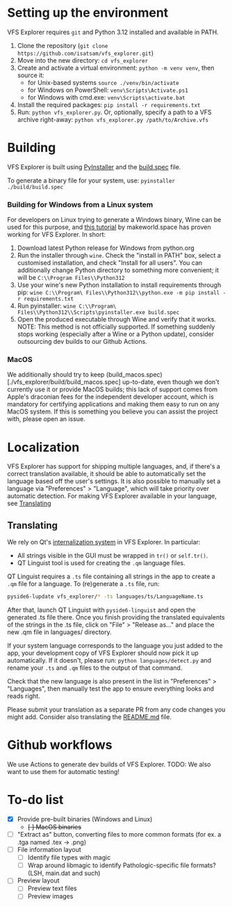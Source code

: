 # Setting up the environment
VFS Explorer requires `git` and Python 3.12 installed and available in PATH.

1. Clone the repository (`git clone https://github.com/isatsam/vfs_explorer.git`)
2. Move into the new directory: `cd vfs_explorer`
3. Create and activate a virtual environment: `python -m venv venv`, then source it:
   - for Unix-based systems `source ./venv/bin/activate`
   - for Windows on PowerShell: `venv\Scripts\Activate.ps1`
   - for Windows with cmd.exe: `venv\Scripts\activate.bat`
5. Install the required packages: `pip install -r requirements.txt`
6. Run: `python vfs_explorer.py`. Or, optionally, specify a path to a VFS archive right-away: `python vfs_explorer.py /path/to/Archive.vfs`

# Building
VFS Explorer is built using [PyInstaller](https://pyinstaller.org/en/stable/) and the [build.spec](./vfs_explorer/build/build.spec) file.

To generate a binary file for your system, use: `pyinstaller ./build/build.spec`

### Building for Windows from a Linux system
For developers on Linux trying to generate a Windows binary, Wine can be used for this purpose, and [this tutorial](https://www.makeworld.space/2021/10/linux-wine-pyinstaller.html) by makeworld.space has proven working for VFS Explorer. In short:
1. Download latest Python release for Windows from python.org
2. Run the installer through `wine`. Check the "install in PATH" box, select a customised installation, and check "Install for all users". You can additionally change Python directory to something more convenient; it will be `C:\\Program Files\\Python312`
3. Use your wine's new Python installation to install requirements through pip: `wine C:\\Program\ Files\\Python312\\python.exe -m pip install -r requirements.txt`
4. Run pyinstaller: `wine C:\\Program\ Files\\Python312\\Scripts\pyinstaller.exe build.spec`
5. Open the produced executable through Wine and verify that it works.
NOTE: This method is not officially supported. If something suddenly stops working (especially after a Wine or a Python update), consider outsourcing dev builds to our Github Actions.

### MacOS
We additionally should try to keep (build_macos.spec)[./vfs_explorer/build/build_macos.spec] up-to-date, even though we don't currently use it or provide MacOS builds; this lack of support comes from Apple's draconian fees for the independent developer account, which is mandatory for certifying applications and making them easy to run on any MacOS system. If this is something you believe you can assist the project with, please open an issue.

# Localization
VFS Explorer has support for shipping multiple languages, and, if there's a correct translation available, it should be able to automatically set the language based off
the user's settings. It is also possible to manually set a language via "Preferences" > "Language", which will take priority over automatic detection. For making VFS Explorer available in your language, see [Translating](#Translating)

## Translating
We rely on Qt's [internalization system](https://doc.qt.io/qtforpython-6/tutorials/basictutorial/translations.html) in VFS Explorer. In particular:
  - All strings visible in the GUI must be wrapped in `tr()` or `self.tr()`.
  - QT Linguist tool is used for creating the `.qm` language files.

QT Linguist requires a `.ts` file containing all strings in the app to create a `.qm` file for a language. To (re)generate a `.ts` file, run:
```sh
pyside6-lupdate vfs_explorer/* -ts languages/ts/LanguageName.ts
```
After that, launch QT Linguist with `pyside6-linguist` and open the generated .ts file there. Once you finish providing the translated equivalents of
the strings in the .ts file, click on "File" > "Release as..." and place the new .qm file in languages/ directory.

If your system language corresponds to the language you just added to the app, your development copy of VFS Explorer should now pick it up automatically. If it doesn't,
please run: `python languages/detect.py` and rename your `.ts` and `.qm` files to the output of that command.

Check that the new language is also present in the list in "Preferences" > "Languages", then manually test the app to ensure everything looks and reads right.

Please submit your translation as a separate PR from any code changes you might add. Consider also translating the [README.md](./README.md) file.

# Github workflows
We use Actions to generate dev builds of VFS Explorer.
TODO: We also want to use them for automatic testing!


# To-do list
- [X] Provide pre-built binaries (Windows and Linux)
    - ~~[ ] MacOS binaries~~
- [ ] "Extract as" button, converting files to more common formats (for ex. a .tga named .tex -> .png)
- [ ] File information layout
  - [ ] Identify file types with magic
  - [ ] Wrap around libmagic to identify Pathologic-specific file formats? (LSH, main.dat and such)
- [ ] Preview layout
  - [ ] Preview text files
  - [ ] Preview images
